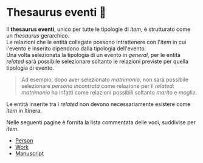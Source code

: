 # Thesaurus eventi 🚧


Il **thesaurus eventi**, unico per tutte le tipologie di _item_, è strutturato come un _thesaurus_ gerarchico.   
Le relazioni che le entità collegate possono intrattenere con l'_item_ in cui l'evento è inserito dipendono dalla tipologia dell'evento.  
Una volta selezionata la tipologia di un evento in _general_, per le entità _related_ sarà possibile selezionare soltanto le relazioni previste per quella tipologia di evento.  

> Ad esempio, dopo aver selezionato _matrimonio_, non sarà possibile selezionare _persona incontrata_ come relazione per il _related_: _matrimonio_ ha infatti come relazioni possibili soltanto _marito_ e _moglie_.

Le entità inserite tra i _related_ non devono necessariamente esistere come _item_ in Itinera.

Nelle seguenti pagine è fornita la lista commentata delle voci, suddivise per _item_.


* [Person](Events_Thesaurus_Person.md)  
* [Work](Events_Thesaurus_Work.md)  
* [Manuscript](Events_Thesaurus_Manuscript.md)  
